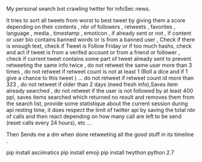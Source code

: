 My personal search bot crawling twitter for infoSec news.

It tries to sort all tweets from worst to best tweet by giving them a score 
depending on their contents , nbr of followers , retweets , favorites , language , media 
, timestamp , emoticon , if already sent or not , if content or user bio contains banned words or is from a banned user ,
Check if there is enough text, check if Tweet is Follow Friday or if too much hashs,
check and act if tweet is from a verifed account or from a friend or follower , check if current tweet contains some part
of tweet already sent to prevent retweeting the same info twice , do not retweet the same user more than 3 times ,
do not retweet if retweet count is not at least 1 (Roll a dice and if 1 give a chance to this tweet ) ...
do not retweet if retweet count id more than 323 , 
do not retweet if older than 2 days (need fresh info),Saves item already searched ,
do not retweet if the user is not followed by at least 400 ppl,
saves items searched which returned no result and removes them from the search list,
provide some statistique about the current session during api resting time,
it does respect the limit of twitter api by saving the total nbr of calls and then
react depending on how many call are left to be send (reset calls every 24 hours), etc ...


Then Sends me a dm when done retweeting all the good stuff in its timeline .


pip install asciimatics
pip install emoji
pip install twython
python 2.7

